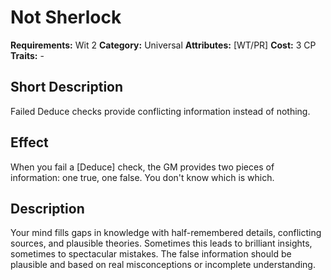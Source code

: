 # Not Sherlock

**Requirements:** Wit 2
**Category:** Universal
**Attributes:** [WT/PR]
**Cost:** 3 CP
**Traits:** -


## Short Description
Failed Deduce checks provide conflicting information instead of nothing.

## Effect
When you fail a [Deduce] check, the GM provides two pieces of information: one true, one false. You don't know which is which.

## Description
Your mind fills gaps in knowledge with half-remembered details, conflicting sources, and plausible theories. Sometimes this leads to brilliant insights, sometimes to spectacular mistakes. The false information should be plausible and based on real misconceptions or incomplete understanding.